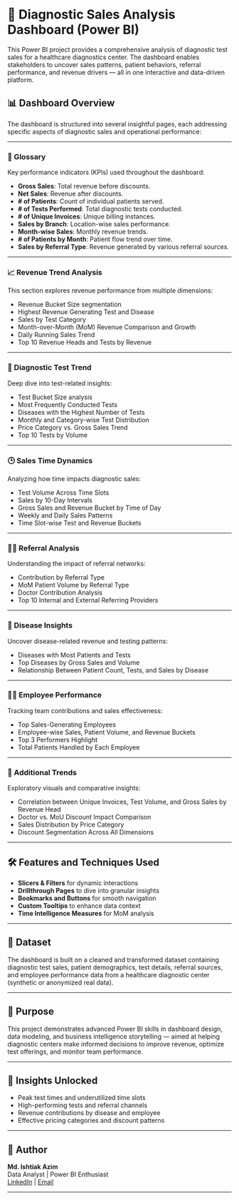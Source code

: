 # 🧪 Diagnostic Sales Analysis Dashboard (Power BI)

This Power BI project provides a comprehensive analysis of diagnostic test sales for a healthcare diagnostics center. The dashboard enables stakeholders to uncover sales patterns, patient behaviors, referral performance, and revenue drivers — all in one interactive and data-driven platform.

## 📊 Dashboard Overview

The dashboard is structured into several insightful pages, each addressing specific aspects of diagnostic sales and operational performance:

---

### 🧾 Glossary

Key performance indicators (KPIs) used throughout the dashboard:

- **Gross Sales**: Total revenue before discounts.
- **Net Sales**: Revenue after discounts.
- **# of Patients**: Count of individual patients served.
- **# of Tests Performed**: Total diagnostic tests conducted.
- **# of Unique Invoices**: Unique billing instances.
- **Sales by Branch**: Location-wise sales performance.
- **Month-wise Sales**: Monthly revenue trends.
- **# of Patients by Month**: Patient flow trend over time.
- **Sales by Referral Type**: Revenue generated by various referral sources.

---

### 📈 Revenue Trend Analysis

This section explores revenue performance from multiple dimensions:

- Revenue Bucket Size segmentation
- Highest Revenue Generating Test and Disease
- Sales by Test Category
- Month-over-Month (MoM) Revenue Comparison and Growth
- Daily Running Sales Trend
- Top 10 Revenue Heads and Tests by Revenue

---

### 🔬 Diagnostic Test Trend

Deep dive into test-related insights:

- Test Bucket Size analysis
- Most Frequently Conducted Tests
- Diseases with the Highest Number of Tests
- Monthly and Category-wise Test Distribution
- Price Category vs. Gross Sales Trend
- Top 10 Tests by Volume

---

### 🕒 Sales Time Dynamics

Analyzing how time impacts diagnostic sales:

- Test Volume Across Time Slots
- Sales by 10-Day Intervals
- Gross Sales and Revenue Bucket by Time of Day
- Weekly and Daily Sales Patterns
- Time Slot-wise Test and Revenue Buckets

---

### 👨‍⚕️ Referral Analysis

Understanding the impact of referral networks:

- Contribution by Referral Type
- MoM Patient Volume by Referral Type
- Doctor Contribution Analysis
- Top 10 Internal and External Referring Providers

---

### 🦠 Disease Insights

Uncover disease-related revenue and testing patterns:

- Diseases with Most Patients and Tests
- Top Diseases by Gross Sales and Volume
- Relationship Between Patient Count, Tests, and Sales by Disease

---

### 🧑‍💼 Employee Performance

Tracking team contributions and sales effectiveness:

- Top Sales-Generating Employees
- Employee-wise Sales, Patient Volume, and Revenue Buckets
- Top 3 Performers Highlight
- Total Patients Handled by Each Employee

---

### 📌 Additional Trends

Exploratory visuals and comparative insights:

- Correlation between Unique Invoices, Test Volume, and Gross Sales by Revenue Head
- Doctor vs. MoU Discount Impact Comparison
- Sales Distribution by Price Category
- Discount Segmentation Across All Dimensions

---

## 🛠️ Features and Techniques Used

- **Slicers & Filters** for dynamic interactions
- **Drillthrough Pages** to dive into granular insights
- **Bookmarks and Buttons** for smooth navigation
- **Custom Tooltips** to enhance data context
- **Time Intelligence Measures** for MoM analysis

---

## 📂 Dataset

The dashboard is built on a cleaned and transformed dataset containing diagnostic test sales, patient demographics, test details, referral sources, and employee performance data from a healthcare diagnostic center (synthetic or anonymized real data).

---

## 🚀 Purpose

This project demonstrates advanced Power BI skills in dashboard design, data modeling, and business intelligence storytelling — aimed at helping diagnostic centers make informed decisions to improve revenue, optimize test offerings, and monitor team performance.

---

## 🧠 Insights Unlocked

- Peak test times and underutilized time slots
- High-performing tests and referral channels
- Revenue contributions by disease and employee
- Effective pricing categories and discount patterns

---

## 📌 Author

**Md. Ishtiak Azim**  
Data Analyst | Power BI Enthusiast  
[LinkedIn](17154629a) | [Email](malito:azimtheanalyst@gmail.com)

---


